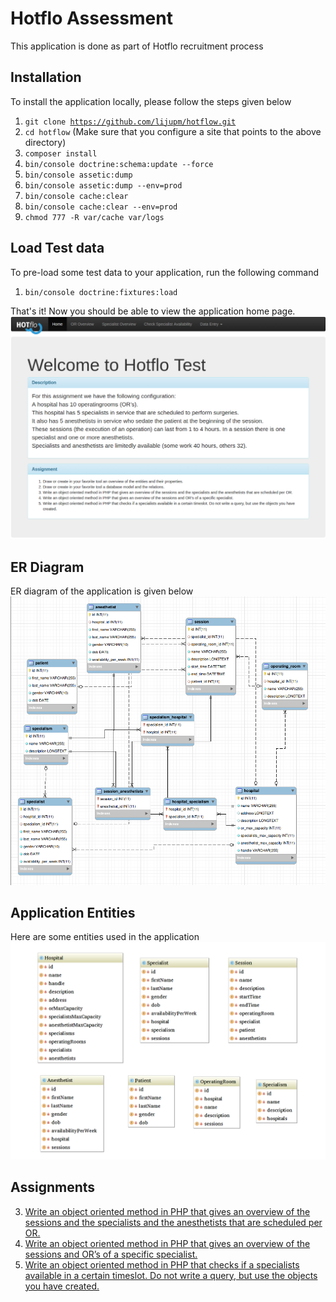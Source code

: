 # Hotflo Assessment

This application is done as part of Hotflo recruitment process

## Installation

To install the application locally, please follow the steps given below

1. <code>git clone https://github.com/lijupm/hotflow.git</code>
2. <code>cd hotflow</code>
(Make sure that you configure a site that points to the above directory)
3. <code>composer install</code>
4. <code>bin/console doctrine:schema:update --force</code>
5. <code>bin/console assetic:dump</code>
6. <code>bin/console assetic:dump --env=prod</code>
7. <code>bin/console cache:clear</code>
8. <code>bin/console cache:clear --env=prod</code>
9. <code>chmod 777 -R var/cache var/logs</code>

## Load Test data
To pre-load some test data to your application, run the following command

1. <code>bin/console doctrine:fixtures:load</code>

That's it! Now you should be able to view the application home page. 
![Alt text](/web/images/homepage.png?raw=true "Home page")

## ER Diagram
ER diagram of the application is given below
![Alt text](/web/images/er_diagram.png?raw=true "ER Diagram")

## Application Entities
Here are some entities used in the application
![Alt text](/web/images/entities.png?raw=true "Home page")

## Assignments
3. [Write an object oriented method in PHP that gives an overview of the sessions and the specialists and the anesthetists that are scheduled per OR.](https://github.com/lijupm/hotflow/blob/master/src/Hotflo/ORBundle/Controller/OperatingRoomController.php#L34)
4. [Write an object oriented method in PHP that gives an overview of the sessions and OR’s of a specific specialist.](https://github.com/lijupm/hotflow/blob/master/src/Hotflo/ORBundle/Controller/SpecialistController.php#L37)
5. [Write an object oriented method in PHP that checks if a specialists available in a certain timeslot. Do not write a query, but use the objects you have created.](https://github.com/lijupm/hotflow/blob/master/src/Hotflo/ORBundle/Controller/SpecialistController.php#L61)
